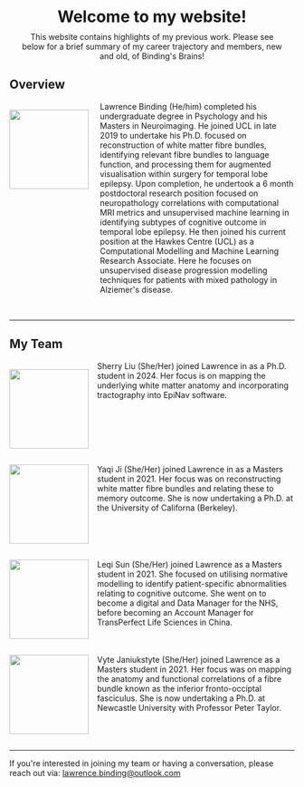 
<div style="text-align: center; margin: 20px;"> <!-- Adjust the margin as needed -->
    <h1 style="margin: 0;">Welcome to my website!</h1> <!-- Set margin to zero -->
    <p style="margin-top: 10px;">This website contains highlights of my previous work. Please see below for a brief summary of my career trajectory and members, new and old, of Binding's Brains!</p>
</div>

## Overview
 <p style="float: left; margin-right: 15px;"><img src="../_static/img/Lawrence.jpg" height="140px" width="140px"></p>
    <p style="margin-left: 160px;">Lawrence Binding (He/him) completed his undergraduate degree in Psychology and his Masters in Neuroimaging. He joined UCL in late 2019 to undertake his Ph.D. focused on reconstruction of white matter fibre bundles, identifying relevant fibre bundles to language function, and processing them for augmented visualisation within surgery for temporal lobe epilepsy.  
    Upon completion, he undertook a 6 month postdoctoral research position focused on neuropathology correlations with computational MRI metrics and unsupervised machine learning in identifying subtypes of cognitive outcome in temporal lobe epilepsy.
    He then joined his current position at the Hawkes Centre (UCL) as a Computational Modelling and Machine Learning Research Associate. Here he focuses on unsupervised disease progression modelling techniques for patients with mixed pathology in Alziemer's disease. </p>
<br>

---

## My Team
 <p style="float: left; margin-right: 15px;"><img src="../_static/img/SherryLiu.jpg" height="140px" width="140px" "></p>
    <p> Sherry Liu (She/Her) joined Lawrence in as a Ph.D. student in 2024. Her focus is on mapping the underlying white matter anatomy and incorporating tractography into EpiNav software. </p >
<br style="clear: left;">

 <p style="float: left; margin-right: 15px;"><img src="../_static/img/YaqiJi.jpg" height="140px" width="140px" "></p>
    <p> Yaqi Ji (She/Her) joined Lawrence in as a Masters student in 2021. Her focus was on reconstructing white matter fibre bundles and relating these to memory outcome. She is now undertaking a Ph.D. at the University of Californa (Berkeley). </p>
<br style="clear: left;">

 <p style="float: left; margin-right: 15px;"><img src="../_static/img/LeqiSun.jpg" height="140px" width="140px" "></p>
    <p> Leqi Sun (She/Her) joined Lawrence as a Masters student in 2021. She focused on utilising normative modelling to identify patient-specific abnormalities relating to cognitive outcome. She went on to become a digital and Data Manager for the NHS, before becoming an Account Manager for TransPerfect Life Sciences in China. </p>
<br style="clear: left;">

 <p style="float: left; margin-right: 15px;"><img src="../_static/img/VyteJan.jpg" height="140px" width="140px" "></p>
    <p> Vyte Janiukstyte (She/Her) joined Lawrence as a Masters student in 2021. Her focus was on mapping the anatomy and functional correlations of a fibre bundle known as the inferior fronto-occiptal fasciculus. She is now undertaking a Ph.D. at Newcastle University with Professor Peter Taylor. </p>

<br style="clear: left;">

--- 

If you're interested in joining my team or having a conversation, please reach out via: lawrence.binding@outlook.com